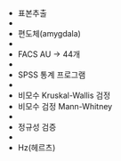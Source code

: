 * 표본추출
* 
* 편도체(amygdala)
* 
* FACS AU -> 44개
* 
* SPSS 통계 프로그램
* 
* 비모수 Kruskal-Wallis 검정
* 비모수 검정 Mann-Whitney
* 
* 정규성 검증
* 
* Hz(헤르츠)
